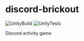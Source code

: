 # discord-brickout
![UnityBuild](https://github.com/STak4/discord-brickout/actions/workflows/unitybuildtest.yaml/badge.svg)
![UnityTests](https://github.com/STak4/discord-brickout/actions/workflows/unitytests.yaml/badge.svg)

Discord activity game
